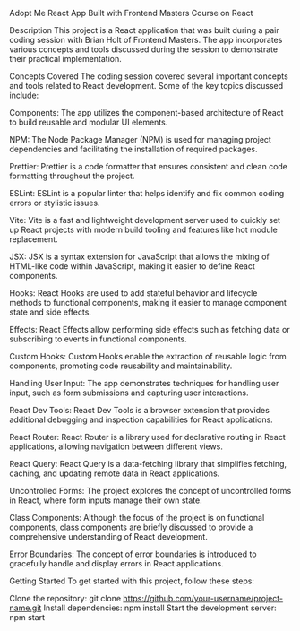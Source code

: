 Adopt Me React App Built with Frontend Masters Course on React

Description
This project is a React application that was built during a pair coding session with Brian Holt of Frontend Masters. The app incorporates various concepts and tools discussed during the session to demonstrate their practical implementation.

Concepts Covered
The coding session covered several important concepts and tools related to React development. Some of the key topics discussed include:

Components: The app utilizes the component-based architecture of React to build reusable and modular UI elements.

NPM: The Node Package Manager (NPM) is used for managing project dependencies and facilitating the installation of required packages.

Prettier: Prettier is a code formatter that ensures consistent and clean code formatting throughout the project.

ESLint: ESLint is a popular linter that helps identify and fix common coding errors or stylistic issues.

Vite: Vite is a fast and lightweight development server used to quickly set up React projects with modern build tooling and features like hot module replacement.

JSX: JSX is a syntax extension for JavaScript that allows the mixing of HTML-like code within JavaScript, making it easier to define React components.

Hooks: React Hooks are used to add stateful behavior and lifecycle methods to functional components, making it easier to manage component state and side effects.

Effects: React Effects allow performing side effects such as fetching data or subscribing to events in functional components.

Custom Hooks: Custom Hooks enable the extraction of reusable logic from components, promoting code reusability and maintainability.

Handling User Input: The app demonstrates techniques for handling user input, such as form submissions and capturing user interactions.

React Dev Tools: React Dev Tools is a browser extension that provides additional debugging and inspection capabilities for React applications.

React Router: React Router is a library used for declarative routing in React applications, allowing navigation between different views.

React Query: React Query is a data-fetching library that simplifies fetching, caching, and updating remote data in React applications.

Uncontrolled Forms: The project explores the concept of uncontrolled forms in React, where form inputs manage their own state.

Class Components: Although the focus of the project is on functional components, class components are briefly discussed to provide a comprehensive understanding of React development.

Error Boundaries: The concept of error boundaries is introduced to gracefully handle and display errors in React applications.

Getting Started
To get started with this project, follow these steps:

Clone the repository: git clone https://github.com/your-username/project-name.git
Install dependencies: npm install
Start the development server: npm start
